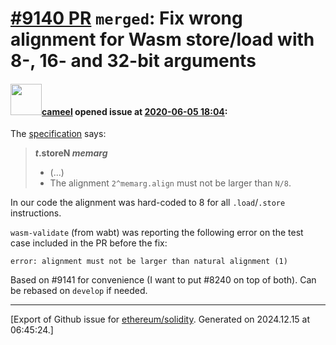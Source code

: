 # [\#9140 PR](https://github.com/ethereum/solidity/pull/9140) `merged`: Fix wrong alignment for Wasm store/load with 8-, 16- and 32-bit arguments

#### <img src="https://avatars.githubusercontent.com/u/137030?v=4" width="50">[cameel](https://github.com/cameel) opened issue at [2020-06-05 18:04](https://github.com/ethereum/solidity/pull/9140):

The [specification](https://webassembly.github.io/spec/core/valid/instructions.html?highlight=alignment) says:
> **_t_.storeN _memarg_**
> - (...)
> - The alignment `2^memarg.align` must not be larger than `N/8`.

In our code the alignment was hard-coded to 8 for all `.load`/`.store` instructions.

`wasm-validate` (from wabt) was reporting the following error on the test case included in the PR before the fix:
```
error: alignment must not be larger than natural alignment (1)
```

Based on #9141 for convenience (I want to put #8240 on top of both). Can be rebased on `develop` if needed.




-------------------------------------------------------------------------------



[Export of Github issue for [ethereum/solidity](https://github.com/ethereum/solidity). Generated on 2024.12.15 at 06:45:24.]
